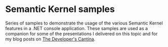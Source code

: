 # Semantic Kernel samples
Series of samples to demonstrate the usage of the various Semantic Kernel features in a .NET console application.
These samples are used as a companion for some of the presentations I delivered on this topic and for my blog posts on [The Developer's Cantina](https://www.developerscantina.com/).
